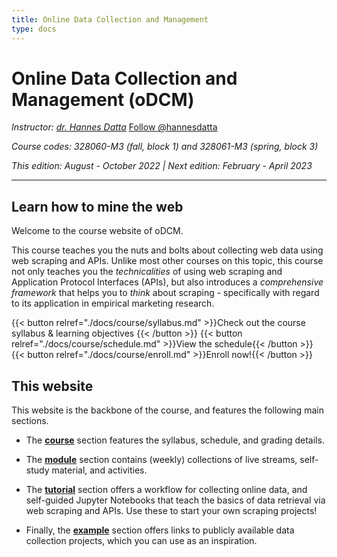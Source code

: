 ```yaml
---
title: Online Data Collection and Management
type: docs
---
```


# Online Data Collection and Management (oDCM)

_Instructor: [dr. Hannes Datta](https://hannesdatta.com)_ <a class="github-button" href="https://github.com/hannesdatta" aria-label="Follow @hannesdatta on GitHub">Follow @hannesdatta</a>

_Course codes: 328060-M3 (fall, block 1) and 328061-M3 (spring, block 3)_

_This edition: August - October 2022 | Next edition: February - April 2023_


-------

## Learn how to mine the web

Welcome to the course website of oDCM.

This course teaches you the nuts and bolts about collecting web data using web scraping and APIs. Unlike most other courses on this topic, this course not only teaches you the *technicalities* of using web scraping and Application Protocol Interfaces (APIs), but also introduces a *comprehensive framework* that helps you to *think* about scraping - specifically with regard to its application in empirical marketing research.


{{< button relref="./docs/course/syllabus.md" >}}Check out the course syllabus & learning objectives {{< /button >}}
{{< button relref="./docs/course/schedule.md" >}}View the schedule{{< /button >}}
{{< button relref="./docs/course/enroll.md" >}}Enroll now!{{< /button >}}

## This website

This website is the backbone of the course, and features the following main sections.

- The [__course__](docs/course) section features the syllabus, schedule, and grading details.

- The __[module](docs/modules)__ section contains (weekly) collections of live streams, self-study material, and activities.

- The [__tutorial__](docs/tutorials) section offers a workflow for collecting online data, and self-guided Jupyter Notebooks that teach the basics of data retrieval via web scraping and APIs. Use these to start your own scraping projects!

- Finally, the [__example__](docs/examples) section offers links to publicly available data collection projects, which you can use as an inspiration.
